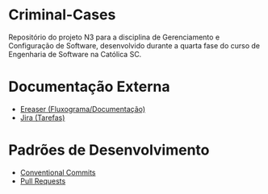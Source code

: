 # Criminal-Cases
Repositório do projeto N3 para a disciplina de Gerenciamento e Configuração de Software, desenvolvido durante a quarta fase do curso de Engenharia de Software na Católica SC.
# Documentação Externa 
- [Ereaser (Fluxograma/Documentação)](https://app.eraser.io/workspace/dcpHsnWfkQBavcNdUvES?origin=share)
- [Jira (Tarefas)](https://criminal-cases.atlassian.net/)
# Padrões de Desenvolvimento
- [Conventional Commits](./docs/patterns/conventional-commits.md)
- [Pull Requests](./docs/patterns/pull-requests.md)
